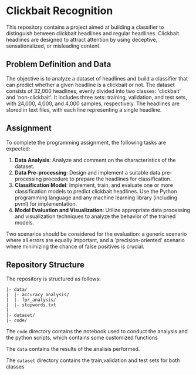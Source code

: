 # Clickbait Recognition

This repository contains a project aimed at building a classifier to distinguish between clickbait headlines and regular headlines. Clickbait headlines are designed to attract attention by using deceptive, sensationalized, or misleading content.

## Problem Definition and Data

The objective is to analyze a dataset of headlines and build a classifier that can predict whether a given headline is a clickbait or not. 
The dataset consists of 32,000 headlines, evenly divided into two classes: 'clickbait' and 'non-clickbait'. 
It includes three sets: training, validation, and test sets, with 24,000, 4,000, and 4,000 samples, respectively.
The headlines are stored in text files, with each line representing a single headline.

## Assignment

To complete the programming assignment, the following tasks are expected:

1. **Data Analysis**: Analyze and comment on the characteristics of the dataset.
2. **Data Pre-processing**: Design and implement a suitable data pre-processing procedure to prepare the headlines for classification.
3. **Classification Model**: Implement, train, and evaluate one or more classification models to predict clickbait headlines. Use the Python programming language and any machine learning library (including pvml) for implementation.
4. **Model Evaluation and Visualization**: Utilize appropriate data processing and visualization techniques to analyze the behavior of the trained models.

Two scenarios should be considered for the evaluation: a generic scenario where all errors are equally important, and a 'precision-oriented' scenario where minimizing the chance of false positives is crucial.

## Repository Structure

The repository is structured as follows:

```
|- data/
|  |- accuracy_analysis/
|  |- fpr_analysis/
|  |- stopwords.txt
|
|- dataset/
|- code/
```
The `code` directory contains the notebook used to conduct the analysis and the python scripts, which contains some customized functions 

The `data` contains the results of the analisis performed. 

The `dataset` directory contains the train,validation and test sets for both classes 




